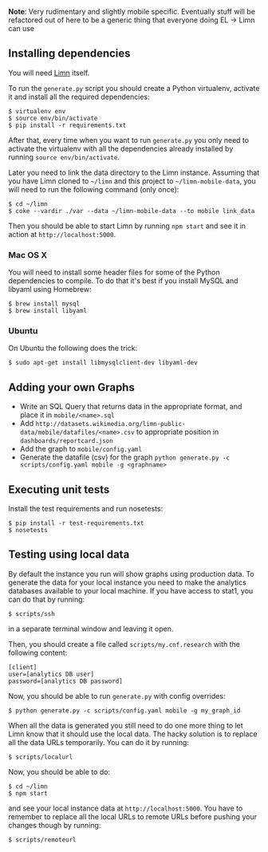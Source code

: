 **Note**: Very rudimentary and slightly mobile specific. Eventually stuff will
be refactored out of here to be a generic thing that everyone doing EL -> Limn
can use

## Installing dependencies

You will need [Limn](https://github.com/wikimedia/limn) itself.

To run the `generate.py` script you should create a Python virtualenv, activate
it and install all the required dependencies:

    $ virtualenv env
    $ source env/bin/activate
    $ pip install -r requirements.txt

After that, every time when you want to run `generate.py` you only need to
activate the virtualenv with all the dependencies already installed by running
`source env/bin/activate`.

Later you need to link the data directory to the Limn instance. Assuming that
you have Limn cloned to `~/limn` and this project to `~/limn-mobile-data`,
you will need to run the following command (only once):

    $ cd ~/limn
    $ coke --vardir ./var --data ~/limn-mobile-data --to mobile link_data

Then you should be able to start Limn by running `npm start` and see it in
action at `http://localhost:5000`.

### Mac OS X

You will need to install some header files for some of the Python dependencies
to compile. To do that it's best if you install MySQL and libyaml using
Homebrew:

    $ brew install mysql
    $ brew install libyaml

### Ubuntu

On Ubuntu the following does the trick:

    $ sudo apt-get install libmysqlclient-dev libyaml-dev


## Adding your own Graphs

- Write an SQL Query that returns data in the appropriate format, and place it
  in `mobile/<name>.sql`
- Add `http://datasets.wikimedia.org/limn-public-data/mobile/datafiles/<name>.csv` to appropriate position in `dashboards/reportcard.json`
- Add the graph to `mobile/config.yaml`
- Generate the datafile (csv) for the graph `python generate.py -c scripts/config.yaml mobile -g <graphname>`

## Executing unit tests

Install the test requirements and run nosetests:

    $ pip install -r test-requirements.txt
    $ nosetests

## Testing using local data

By default the instance you run will show graphs using production data.
To generate the data for your local instance you need to make the analytics
databases available to your local machine. If you have access to stat1, you
can do that by running:

    $ scripts/ssh

in a separate terminal window and leaving it open.

Then, you should create a file called `scripts/my.cnf.research` with the
following content:

    [client]
    user=[analytics DB user]
    password=[analytics DB password]

Now, you should be able to run `generate.py` with config overrides:

    $ python generate.py -c scripts/config.yaml mobile -g my_graph_id

When all the data is generated you still need to do one more thing to let
Limn know that it should use the local data. The hacky solution is to replace
all the data URLs temporarily. You can do it by running:

    $ scripts/localurl

Now, you should be able to do:

    $ cd ~/limn
    $ npm start

and see your local instance data at `http://localhost:5000`. You have to
remember to replace all the local URLs to remote URLs before pushing your
changes though by running:

    $ scripts/remoteurl

